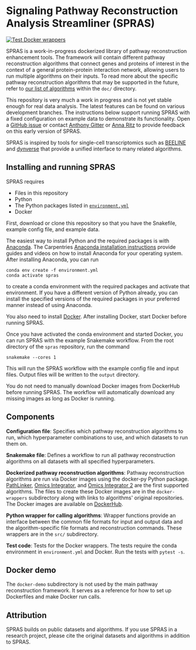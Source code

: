 # Signaling Pathway Reconstruction Analysis Streamliner (SPRAS)
[![Test Docker wrappers](https://github.com/Reed-CompBio/spras/actions/workflows/test-docker-wrappers.yml/badge.svg)](https://github.com/Reed-CompBio/spras/actions/workflows/test-docker-wrappers.yml)

SPRAS is a work-in-progress dockerized library of pathway reconstruction enhancement tools.
The framework will contain different pathway reconstruction algorithms that connect genes and proteins of interest in the context of a general protein-protein interaction network, allowing users to run multiple algorithms on their inputs.
To read more about the specific pathway reconstruction algorithms that may be supported in the future, refer to [our list of algorithms](doc/) within the `doc/` directory.

This repository is very much a work in progress and is not yet stable enough for real data analysis.
The latest features can be found on various development branches.
The instructions below support running SPRAS with a fixed configuration on example data to demonstrate its functionality.
Open a [GitHub issue](https://github.com/Reed-CompBio/spras/issues) or contact [Anthony Gitter](https://www.biostat.wisc.edu/~gitter/) or [Anna Ritz](https://www.reed.edu/biology/ritz/) to provide feedback on this early version of SPRAS.

SPRAS is inspired by tools for single-cell transcriptomics such as [BEELINE](https://github.com/Murali-group/Beeline) and [dynverse](https://github.com/dynverse) that provide a unified interface to many related algorithms.

## Installing and running SPRAS
SPRAS requires
- Files in this repository
- Python
- The Python packages listed in [`environment.yml`](environment.yml)
- Docker

First, download or clone this repository so that you have the Snakefile, example config file, and example data.

The easiest way to install Python and the required packages is with [Anaconda](https://www.anaconda.com/download/).
The Carpentries [Anaconda installation instructions](https://carpentries.github.io/workshop-template/#python) provide guides and videos on how to install Anaconda for your operating system.
After installing Anaconda, you can run
```
conda env create -f environment.yml
conda activate spras
```
to create a conda environment with the required packages and activate that environment.
If you have a different version of Python already, you can install the specified versions of the required packages in your preferred manner instead of using Anaconda.

You also need to install [Docker](https://docs.docker.com/get-docker/).
After installing Docker, start Docker before running SPRAS.

Once you have activated the conda environment and started Docker, you can run SPRAS with the example Snakemake workflow.
From the root directory of the `spras` repository, run the command
```
snakemake --cores 1
```
This will run the SPRAS workflow with the example config file and input files.
Output files will be written to the `output` directory.

You do not need to manually download Docker images from DockerHub before running SPRAS.
The workflow will automatically download any missing images as long as Docker is running.

## Components
**Configuration file**: Specifies which pathway reconstruction algorithms to run, which hyperparameter combinations to use, and which datasets to run them on.

**Snakemake file**: Defines a workflow to run all pathway reconstruction algorithms on all datasets with all specified hyperparameters.

**Dockerized pathway reconstruction algorithms**: Pathway reconstruction algorithms are run via Docker images using the docker-py Python package.
[PathLinker](https://github.com/Murali-group/PathLinker), [Omics Integrator](https://github.com/fraenkel-lab/OmicsIntegrator), and [Omics Integrator 2](https://github.com/fraenkel-lab/OmicsIntegrator2) are the first supported algorithms.
The files to create these Docker images are in the `docker-wrappers` subdirectory along with links to algorithms' original repositories.
The Docker images are available on [DockerHub](https://hub.docker.com/orgs/reedcompbio).

**Python wrapper for calling algorithms**: Wrapper functions provide an interface between the common file formats for input and output data and the algorithm-specific file formats and reconstruction commands.
These wrappers are in the `src/` subdirectory.

**Test code**: Tests for the Docker wrappers.
The tests require the conda environment in `environment.yml` and Docker.
Run the tests with `pytest -s`.

## Docker demo
The `docker-demo` subdirectory is not used by the main pathway reconstruction framework.
It serves as a reference for how to set up Dockerfiles and make Docker run calls.

## Attribution
SPRAS builds on public datasets and algorithms.
If you use SPRAS in a research project, please cite the original datasets and algorithms in addition to SPRAS.
